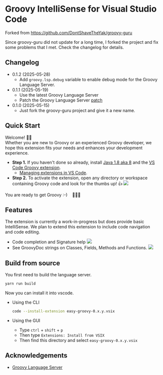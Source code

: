 # Groovy IntelliSense for Visual Studio Code

Forked from <https://github.com/DontShaveTheYak/groovy-guru>

Since groovy-guru did not update for a long time, I forked the project and fix
some problems that I met. Check the changelog for details.

## Changelog

- 0.1.2 (2025-05-28)
  - Add `groovy.lsp.debug` variable to enable debug mode for the Groovy Language Server.
- 0.1.1 (2025-05-19)
  - Use the latest Groovy Language Server
  - Patch the Groovy Language Server [patch](https://github.com/GroovyLanguageServer/groovy-language-server/pull/102)
- 0.1.0 (2025-05-15)
  - Just fork the groovy-guru project and give it a new name.

## Quick Start

Welcome! 👋🏻<br/>
Whether you are new to Groovy or an experienced Groovy developer, we hope this
extension fits your needs and enhances your development experience.

* **Step 1.** If you haven't done so already, install [Java 1.8 aka 8](https://www.java.com/en/download/help/index_installing.html)
  and the [VS Code Groovy extension].
  * [Managing extensions in VS Code].
* **Step 2.** To activate the extension, open any directory or workspace
  containing Groovy code and look for the thumbs up! 👍
  <img src="docs/images/status-bar.png">

You are ready to get Groovy :-) &nbsp;&nbsp; 🎉🎉🎉

## Features

The extension is currently a work-in-progress but does provide basic IntelliSense. We plan to extend this extension to include code navigation and code editing.

- Code completion and Signature help
  <img src="docs/images/completion-signature-help.gif">
- See GroovyDoc strings on Classes, Fields, Methods and Functions.
  <img src="docs/images/docstring-help.gif">

## Build from source

You first need to build the language server.

```sh
yarn run build
```

Now you can install it into vscode.

- Using the CLI
  ```sh
  code --install-extension easy-groovy-0.x.y.vsix
  ```

- Using the GUI
  - Type `ctrl` + `shift` + `p`
  - Then type `Extensions: Install from VSIX`
  - Then find this directory and select `easy-groovy-0.x.y.vsix`

## Acknowledgements
* [Groovy Language Server](https://github.com/prominic/groovy-language-server)
<!-- * [Best-README-Template](https://github.com/othneildrew/Best-README-Template) -->

[Managing extensions in VS Code]: https://code.visualstudio.com/docs/editor/extension-gallery
[VS Code Groovy extension]: https://marketplace.visualstudio.com/items?itemName=cosven.easy-groovy
